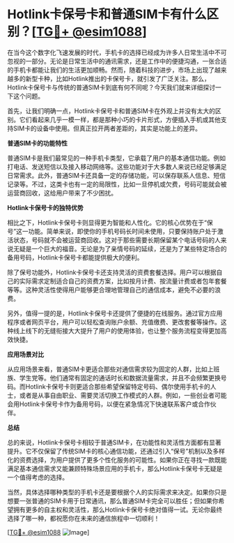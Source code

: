 # Hotlink卡保号卡和普通SIM卡有什么区别？[[TG💪+ @esim1088](https://t.me/s/esim1088)]

在当今这个数字化飞速发展的时代，手机卡的选择已经成为许多人日常生活中不可忽视的一部分。无论是日常生活中的通讯需求，还是工作中的便捷沟通，一张合适的手机卡都能让我们的生活更加顺畅。然而，随着科技的进步，市场上出现了越来越多的新型卡种，比如Hotlink推出的卡保号卡，就引发了广泛关注。那么，Hotlink卡保号卡与传统的普通SIM卡到底有何不同呢？今天我们就来详细探讨一下这个问题。

首先，让我们明确一点，Hotlink卡保号卡和普通SIM卡在外观上并没有太大的区别。它们看起来几乎一模一样，都是那种小巧的卡片形式，方便插入手机或其他支持SIM卡的设备中使用。但真正拉开两者差距的，其实是功能上的差异。

**普通SIM卡的功能特性**

普通SIM卡是我们最常见的一种手机卡类型，它承载了用户的基本通信功能。例如打电话、发送短信以及接入移动网络等。这些功能对于大多数人来说已经足够满足日常需求。此外，普通SIM卡还具备一定的存储功能，可以保存联系人信息、短信记录等。不过，这类卡也有一定的局限性，比如一旦停机或欠费，号码可能就会被运营商回收，这给用户带来了不少困扰。

**Hotlink卡保号卡的独特优势**

相比之下，Hotlink卡保号卡则显得更为智能和人性化。它的核心优势在于“保号”这一功能。简单来说，即使你的手机号码长时间未使用，只要保持账户处于激活状态，号码就不会被运营商回收。这对于那些需要长期保留某个电话号码的人来说无疑是一个巨大的福音。无论是为了亲情号码的延续，还是为了某些特定场合的备用号码，Hotlink卡保号卡都能提供极大的便利。

除了保号功能外，Hotlink卡保号卡还支持灵活的资费套餐选择。用户可以根据自己的实际需求定制适合自己的资费方案，比如按月计费、按流量计费或者包年套餐等等。这种灵活性使得用户能够更合理地管理自己的通信成本，避免不必要的浪费。

另外，值得一提的是，Hotlink卡保号卡还提供了便捷的在线服务。通过官方应用程序或者网页平台，用户可以轻松查询账户余额、充值缴费、更改套餐等操作。这种线上线下的无缝衔接大大提升了用户的使用体验，也让整个服务流程变得更加高效快捷。

**应用场景对比**

从应用场景来看，普通SIM卡更适合那些对通信需求较为固定的人群，比如上班族、学生党等。他们通常有固定的通话时长和数据流量需求，并且不会频繁更换号码。而Hotlink卡保号卡则更适合那些希望保留特定号码、偶尔使用手机卡的人士，或者是从事自由职业、需要灵活切换工作模式的人群。例如，一些创业者可能会用Hotlink卡保号卡作为备用号码，以便在紧急情况下快速联系客户或合作伙伴。

**总结**

总的来说，Hotlink卡保号卡相较于普通SIM卡，在功能性和灵活性方面都有显著提升。它不仅保留了传统SIM卡的核心通信功能，还通过引入“保号”机制以及多样化的资费选择，为用户提供了更多个性化服务的可能性。如果你正在寻找一款既能满足基本通信需求又能兼顾特殊场景应用的手机卡，那么Hotlink卡保号卡无疑是一个值得考虑的选择。

当然，具体选择哪种类型的手机卡还是要根据个人的实际需求来决定。如果你只是想要一张普通的SIM卡用于日常通讯，那么普通SIM卡完全可以胜任；但如果你希望拥有更多的自主权和灵活性，那么Hotlink卡保号卡绝对值得一试。无论你最终选择了哪一种，都祝愿你在未来的通信旅程中一切顺利！

[[TG💪+ @esim1088](https://t.me/s/esim1088) ![Image](https://i.postimg.cc/4NQfJmqS/Snipaste-2025-05-13-00-14-12.png)]